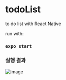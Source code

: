 # todoList
to do list with React Native

run with:
### `expo start`

### 실행 결과

![image](https://user-images.githubusercontent.com/17241871/120769313-f64cff80-c557-11eb-9932-6f5ba53ebfbb.png)
